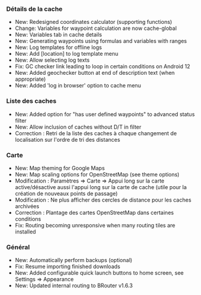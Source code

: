 ### Détails de la cache

- New: Redesigned coordinates calculator (supporting functions)
- Change: Variables for waypoint calculation are now cache-global
- New: Variables tab in cache details
- New: Generating waypoints using formulas and variables with ranges
- New: Log templates for offline logs
- New: Add \[location\] to log template menu
- New: Allow selecting log texts
- Fix: GC checker link leading to loop in certain conditions on Android 12
- New: Added geochecker button at end of description text (when appropriate)
- New: Added 'log in browser' option to cache menu

### Liste des caches

- New: Added option for "has user defined waypoints" to advanced status filter
- New: Allow inclusion of caches without D/T in filter
- Correction : Retri de la liste des caches à chaque changement de localisation sur l'ordre de tri des distances

### Carte

- New: Map theming for Google Maps
- New: Map scaling options for OpenStreetMap (see theme options)
- Modification : Paramètres => Carte => Appui long sur la carte active/désactive aussi l'appui long sur la carte de cache (utile pour la création de nouveaux points de passage)
- Modification : Ne plus afficher des cercles de distance pour les caches archivées
- Correction : Plantage des cartes OpenStreetMap dans certaines conditions
- Fix: Routing becoming unresponsive when many routing tiles are installed

### Général

- New: Automatically perform backups (optional)
- Fix: Resume importing finished downloads
- New: Added configurable quick launch buttons to home screen, see Settings => Appearance
- New: Updated internal routing to BRouter v1.6.3
